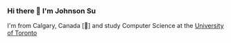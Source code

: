 ### Hi there 👋  I'm Johnson Su

I'm from Calgary, Canada [🐄] and study Computer Science at the [University of Toronto](https://www.utsc.utoronto.ca/home/)</br></br>


